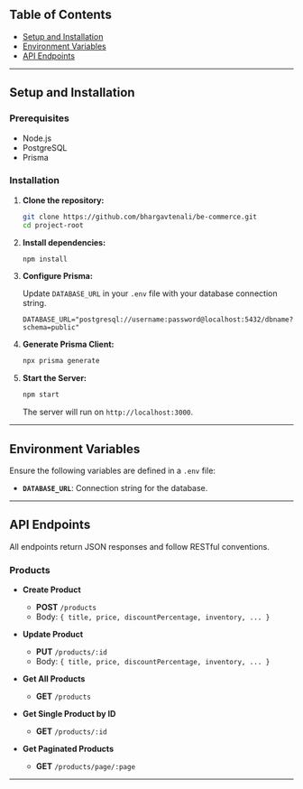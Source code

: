 ## Table of Contents

- [Setup and Installation](#setup-and-installation)
- [Environment Variables](#environment-variables)
- [API Endpoints](#api-endpoints)

---

## Setup and Installation

### Prerequisites

- Node.js
- PostgreSQL
- Prisma

### Installation

1. **Clone the repository:**

   ```bash
   git clone https://github.com/bhargavtenali/be-commerce.git
   cd project-root
   ```

2. **Install dependencies:**

   ```bash
   npm install
   ```

3. **Configure Prisma:**

   Update `DATABASE_URL` in your `.env` file with your database connection string.

   ```plaintext
   DATABASE_URL="postgresql://username:password@localhost:5432/dbname?schema=public"
   ```

4. **Generate Prisma Client:**

   ```bash
   npx prisma generate
   ```

5. **Start the Server:**

   ```bash
   npm start
   ```

   The server will run on `http://localhost:3000`.

---

## Environment Variables

Ensure the following variables are defined in a `.env` file:

- **`DATABASE_URL`**: Connection string for the database.

---

## API Endpoints

All endpoints return JSON responses and follow RESTful conventions.

### Products

- **Create Product**

  - **POST** `/products`
  - Body: `{ title, price, discountPercentage, inventory, ... }`

- **Update Product**

  - **PUT** `/products/:id`
  - Body: `{ title, price, discountPercentage, inventory, ... }`

- **Get All Products**

  - **GET** `/products`

- **Get Single Product by ID**

  - **GET** `/products/:id`

- **Get Paginated Products**
  - **GET** `/products/page/:page`

---
